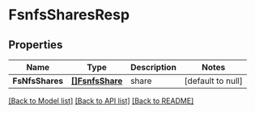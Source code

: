 # FsnfsSharesResp

## Properties
Name | Type | Description | Notes
------------ | ------------- | ------------- | -------------
**FsNfsShares** | [**[]FsnfsShare**](FSNFSShare.md) | share | [default to null]

[[Back to Model list]](../README.md#documentation-for-models) [[Back to API list]](../README.md#documentation-for-api-endpoints) [[Back to README]](../README.md)


